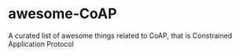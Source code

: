# awesome-CoAP
A curated list of awesome things related to CoAP, that is Constrained Application Protocol
